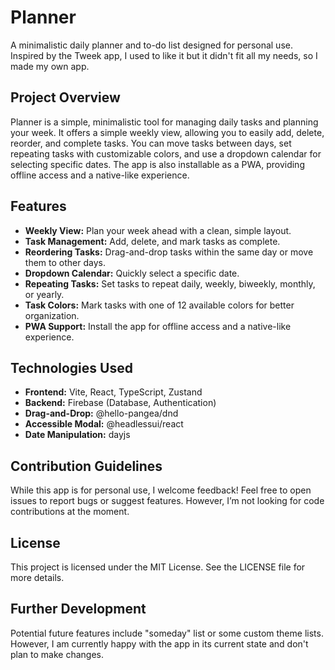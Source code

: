 # Planner

A minimalistic daily planner and to-do list designed for personal use. Inspired by the Tweek app, I used to like it but it didn't fit all my needs, so I made my own app.

## Project Overview

Planner is a simple, minimalistic tool for managing daily tasks and planning your week. It offers a simple weekly view, allowing you to easily add, delete, reorder, and complete tasks. You can move tasks between days, set repeating tasks with customizable colors, and use a dropdown calendar for selecting specific dates. The app is also installable as a PWA, providing offline access and a native-like experience.

## Features

- **Weekly View:** Plan your week ahead with a clean, simple layout.
- **Task Management:** Add, delete, and mark tasks as complete.
- **Reordering Tasks:** Drag-and-drop tasks within the same day or move them to other days.
- **Dropdown Calendar:** Quickly select a specific date.
- **Repeating Tasks:** Set tasks to repeat daily, weekly, biweekly, monthly, or yearly.
- **Task Colors:** Mark tasks with one of 12 available colors for better organization.
- **PWA Support:** Install the app for offline access and a native-like experience.

## Technologies Used

- **Frontend:** Vite, React, TypeScript, Zustand
- **Backend:** Firebase (Database, Authentication)
- **Drag-and-Drop:** @hello-pangea/dnd
- **Accessible Modal:** @headlessui/react
- **Date Manipulation:** dayjs

## Contribution Guidelines

While this app is for personal use, I welcome feedback! Feel free to open issues to report bugs or suggest features. However, I’m not looking for code contributions at the moment.

## License
This project is licensed under the MIT License. See the LICENSE file for more details.

## Further Development

Potential future features include "someday" list or some custom theme lists. However, I am currently happy with the app in its current state and don't plan to make changes.
